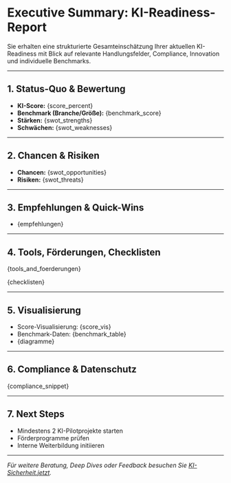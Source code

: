 # Executive Summary: KI-Readiness-Report

Sie erhalten eine strukturierte Gesamteinschätzung Ihrer aktuellen KI-Readiness mit Blick auf relevante Handlungsfelder, Compliance, Innovation und individuelle Benchmarks.

---

## 1. Status-Quo & Bewertung

- **KI-Score:** {score_percent}
- **Benchmark (Branche/Größe):** {benchmark_score}
- **Stärken:** {swot_strengths}
- **Schwächen:** {swot_weaknesses}

---

## 2. Chancen & Risiken

- **Chancen:** {swot_opportunities}
- **Risiken:** {swot_threats}

---

## 3. Empfehlungen & Quick-Wins

- {empfehlungen}

---

## 4. Tools, Förderungen, Checklisten

{tools_and_foerderungen}

{checklisten}

---

## 5. Visualisierung

- Score-Visualisierung: {score_vis}
- Benchmark-Daten: {benchmark_table}
- {diagramme}

---

## 6. Compliance & Datenschutz

{compliance_snippet}

---

## 7. Next Steps

- Mindestens 2 KI-Pilotprojekte starten
- Förderprogramme prüfen
- Interne Weiterbildung initiieren

---

_Für weitere Beratung, Deep Dives oder Feedback besuchen Sie [KI-Sicherheit.jetzt](https://ki-sicherheit.jetzt)._
